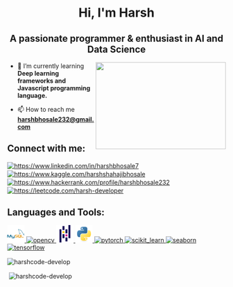 



<h1 align="center">Hi, I'm Harsh</h1>
<h2 align="center">A passionate programmer & enthusiast in AI and Data Science</h2>

<img align="right" height="200"  width="300" src="https://miro.medium.com/v2/resize:fit:1152/1*DwEvjqxqFz8dasO2QWSqig.png">

- 🌱 I’m currently learning **Deep learning frameworks and Javascript programming language.**

- 📫 How to reach me **harshbhosale232@gmail.com**
 
<h2 align="left">Connect with me:</h2>
<p align="left">
<a href="https://linkedin.com/in/harshbhosale7" target="blank"><img align="center" src="https://raw.githubusercontent.com/rahuldkjain/github-profile-readme-generator/master/src/images/icons/Social/linked-in-alt.svg" alt="https://www.linkedin.com/in/harshbhosale7" height="30" width="40" /></a>
<a href="https://kaggle.com/harshshahajibhosale" target="blank"><img align="center" src="https://raw.githubusercontent.com/rahuldkjain/github-profile-readme-generator/master/src/images/icons/Social/kaggle.svg" alt="https://www.kaggle.com/harshshahajibhosale" height="30" width="40" /></a>
<a href="https://www.hackerrank.com/harshbhosale232" target="blank"><img align="center" src="https://raw.githubusercontent.com/rahuldkjain/github-profile-readme-generator/master/src/images/icons/Social/hackerrank.svg" alt="https://www.hackerrank.com/profile/harshbhosale232" height="30" width="40" /></a>
<a href="https://www.leetcode.com/harsh-developer" target="blank"><img align="center" src="https://raw.githubusercontent.com/rahuldkjain/github-profile-readme-generator/master/src/images/icons/Social/leet-code.svg" alt="https://leetcode.com/harsh-developer" height="30" width="40" /></a>
</p>

<h2 align="left">Languages and Tools:</h2>
<p align="left"><a href="https://www.mysql.com/" target="_blank" rel="noreferrer"> <img src="https://raw.githubusercontent.com/devicons/devicon/master/icons/mysql/mysql-original-wordmark.svg" alt="mysql" width="40" height="40"/> </a> <a href="https://opencv.org/" target="_blank" rel="noreferrer"> <img src="https://www.vectorlogo.zone/logos/opencv/opencv-icon.svg" alt="opencv" width="40" height="40"/> </a> <a href="https://pandas.pydata.org/" target="_blank" rel="noreferrer"> <img src="https://raw.githubusercontent.com/devicons/devicon/2ae2a900d2f041da66e950e4d48052658d850630/icons/pandas/pandas-original.svg" alt="pandas" width="40" height="40"/> </a> <a href="https://www.python.org" target="_blank" rel="noreferrer"> <img src="https://raw.githubusercontent.com/devicons/devicon/master/icons/python/python-original.svg" alt="python" width="40" height="40"/> </a> <a href="https://pytorch.org/" target="_blank" rel="noreferrer"> <img src="https://www.vectorlogo.zone/logos/pytorch/pytorch-icon.svg" alt="pytorch" width="40" height="40"/> </a> <a href="https://scikit-learn.org/" target="_blank" rel="noreferrer"> <img src="https://upload.wikimedia.org/wikipedia/commons/0/05/Scikit_learn_logo_small.svg" alt="scikit_learn" width="40" height="40"/> </a> <a href="https://seaborn.pydata.org/" target="_blank" rel="noreferrer"> <img src="https://seaborn.pydata.org/_images/logo-mark-lightbg.svg" alt="seaborn" width="40" height="40"/> </a> <a href="https://www.tensorflow.org" target="_blank" rel="noreferrer"> <img src="https://www.vectorlogo.zone/logos/tensorflow/tensorflow-icon.svg" alt="tensorflow" width="40" height="40"/> </a> </p>

<p><img align="center" src="https://github-readme-stats.vercel.app/api/top-langs?username=harshcode-develop&show_icons=true&locale=en&layout=compact" alt="harshcode-develop" /></p>

<p>&nbsp;<img align="center" src="https://github-readme-stats.vercel.app/api?username=harshcode-develop&show_icons=true&locale=en" alt="harshcode-develop" /></p>
